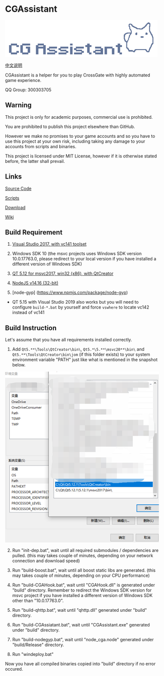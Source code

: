 # CGAssistant

![](img/logo.png)

[中文说明](READMECN.md)

CGAssistant is a helper for you to play CrossGate with highly automated game experience.

QQ Group: 300303705

## Warning

This project is only for academic purposes, commercial use is prohibited.

You are prohibited to publish this project elsewhere than GitHub.

However we make no promises to your game accounts and so you have to use this project at your own risk, including taking any damage to your accounts from scripts and binaries.

This project is licensed under MIT License, however if it is otherwise stated before, the latter shall prevail.

## Links

[Source Code](https://github.com/hzqst/CGAssistant)

[Scripts](https://github.com/hzqst/CGAssistantJS)

[Download](https://github.com/hzqst/CGAssistant/releases)

[Wiki](https://github.com/hzqst/CGAssistant/wiki)

## Build Requirement

1. [Visual Studio 2017, with vc141 toolset](https://visualstudio.microsoft.com/)

3. Windows SDK 10 (the msvc projects uses Windows SDK version 10.0.17763.0, please redirect to your local version if you have installed a different version of Windows SDK)

4. [QT 5.12 for msvc2017, win32 (x86), with QtCreator](https://www.qt.io/download)

5. [NodeJS v14.16 (32-bit)](https://nodejs.org/download/release/v14.16.0/)

6. [node-gyp] (https://www.npmjs.com/package/node-gyp)

* QT 5.15 with Visual Studio 2019 also works but you will need to configure `build-*.bat` by yourself and force `vswhere` to locate vc142 instead of vc141

## Build Instruction

Let's assume that you have all requirements installed correctly.

1. Add `Qt5.**\Tools\QtCreator\bin\`, `Qt5.*\5.**\msvc20**\bin\` and `Qt5.**\Tools\QtCreator\bin\jom` (if this folder exists) to your system environment variable "PATH" just like what is mentioned in the snapshot below.

![](img/1.png)

2. Run "init-dep.bat", wait until all required submodules / dependencies are pulled. (this may takes couple of minutes, depending on your network connection and download speed)

3. Run "build-boost.bat", wait until all boost static libs are generated. (this may takes couple of minutes, depending on your CPU performance)

4. Run "build-CGAHook.bat", wait until "CGAHook.dll" is generated under "build" directory. Remember to redirect the Windows SDK version for msvc project if you have installed a different version of Windows SDK other than "10.0.17763.0".

5. Run "build-qhttp.bat", wait until "qhttp.dll" generated under "build" directory.

6. Run "build-CGAssiatant.bat", wait until "CGAssistant.exe" generated under "build" directory.

7. Run "build-nodegyp.bat", wait until "node_cga.node" generated under "build/Release" directory.

8. Run "windeploy.bat"

Now you have all compiled binaries copied into "build" directory if no error occured.
